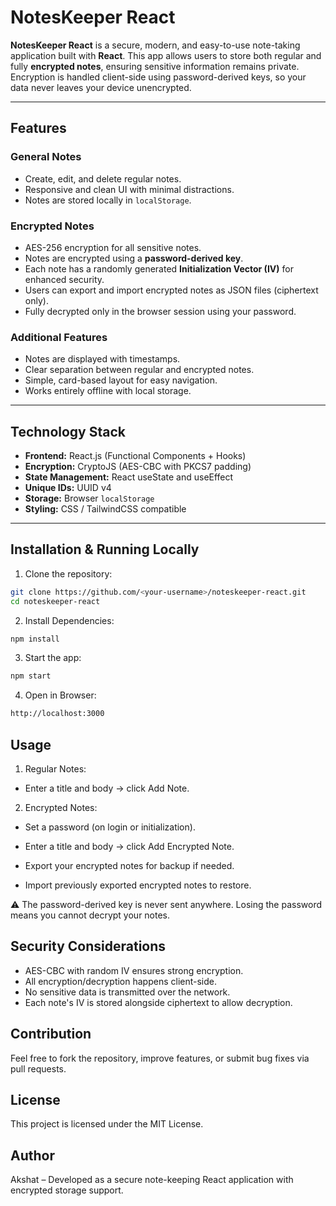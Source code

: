 # NotesKeeper React

**NotesKeeper React** is a secure, modern, and easy-to-use note-taking application built with **React**. This app allows users to store both regular and fully **encrypted notes**, ensuring sensitive information remains private. Encryption is handled client-side using password-derived keys, so your data never leaves your device unencrypted.

---

## Features

### General Notes
- Create, edit, and delete regular notes.
- Responsive and clean UI with minimal distractions.
- Notes are stored locally in `localStorage`.

### Encrypted Notes
- AES-256 encryption for all sensitive notes.
- Notes are encrypted using a **password-derived key**.
- Each note has a randomly generated **Initialization Vector (IV)** for enhanced security.
- Users can export and import encrypted notes as JSON files (ciphertext only).
- Fully decrypted only in the browser session using your password.

### Additional Features
- Notes are displayed with timestamps.
- Clear separation between regular and encrypted notes.
- Simple, card-based layout for easy navigation.
- Works entirely offline with local storage.

---

## Technology Stack
- **Frontend:** React.js (Functional Components + Hooks)
- **Encryption:** CryptoJS (AES-CBC with PKCS7 padding)
- **State Management:** React useState and useEffect
- **Unique IDs:** UUID v4
- **Storage:** Browser `localStorage`
- **Styling:** CSS / TailwindCSS compatible

---

## Installation & Running Locally

1. Clone the repository:

```bash
git clone https://github.com/<your-username>/noteskeeper-react.git
cd noteskeeper-react
```

2. Install Dependencies:

```bash
npm install
```

3. Start the app:

```bash
npm start
```

4. Open in Browser:

```bash
http://localhost:3000
```

## Usage
1. Regular Notes:
- Enter a title and body → click Add Note.

2. Encrypted Notes:

- Set a password (on login or initialization).

- Enter a title and body → click Add Encrypted Note.

- Export your encrypted notes for backup if needed.

- Import previously exported encrypted notes to restore.

⚠️ The password-derived key is never sent anywhere. Losing the password means you cannot decrypt your notes.

## Security Considerations

- AES-CBC with random IV ensures strong encryption.
- All encryption/decryption happens client-side.
- No sensitive data is transmitted over the network.
- Each note's IV is stored alongside ciphertext to allow decryption.

## Contribution

Feel free to fork the repository, improve features, or submit bug fixes via pull requests.

## License

This project is licensed under the MIT License.

## Author

Akshat – Developed as a secure note-keeping React application with encrypted storage support.